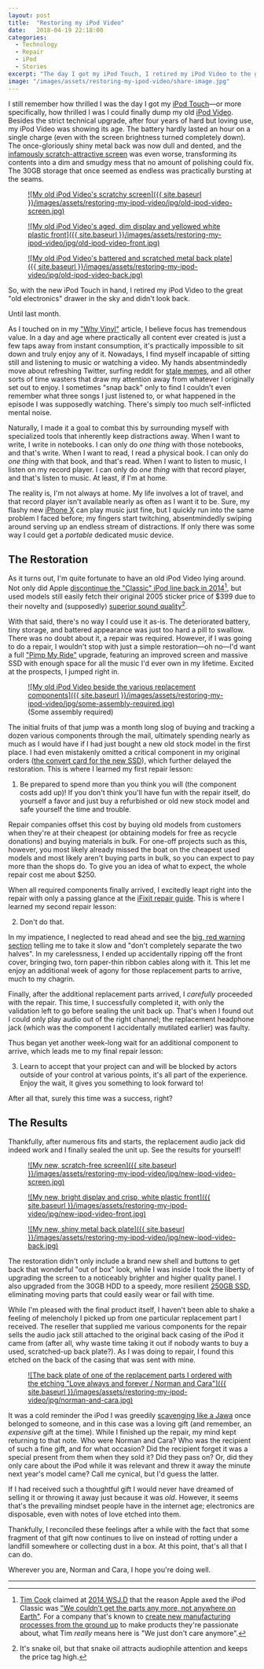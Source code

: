 ```yaml
---
layout: post
title:  "Restoring my iPod Video"
date:   2018-04-19 22:18:00
categories:
  - Technology
  - Repair
  - iPod
  - Stories
excerpt: "The day I got my iPod Touch, I retired my iPod Video to the great \"old electronics\" drawer in the sky and didn't look back. Until last month, that is."
image: "/images/assets/restoring-my-ipod-video/share-image.jpg"
---
```


I still remember how thrilled I was the day I got my [iPod Touch](https://web.archive.org/web/20081201132411/http://www.apple.com:80/ipodtouch/)&mdash;or more specifically, how thrilled I was I could finally dump my old [iPod Video](https://en.wikipedia.org/wiki/IPod_Classic#5th_generation). Besides the strict technical upgrade, after four years of hard but loving use, my iPod Video was showing its age. The battery hardly lasted an hour on a single charge (even with the screen brightness turned completely down). The once-gloriously shiny metal back was now dull and dented, and the [infamously scratch-attractive screen](https://www.cnet.com/news/ipod-nano-special-report-scratches-how-to-protect-from-and-fix/) was even worse, transforming its contents into a dim and smudgy mess that no amount of polishing could fix. The 30GB storage that once seemed as endless was practically bursting at the seams.

<div class="edge-to-edge large three-images shadow">
<figure markdown="1">
<a href="{{ site.baseurl }}/images/assets/restoring-my-ipod-video/originals/old-ipod-video-screen.jpg">
![My old iPod Video's scratchy screen]({{ site.baseurl }}/images/assets/restoring-my-ipod-video/jpg/old-ipod-video-screen.jpg)
</a>
</figure>
<figure markdown="1">
<a href="{{ site.baseurl }}/images/assets/restoring-my-ipod-video/originals/old-ipod-video-front.jpg">
![My old iPod Video's aged, dim display and yellowed white plastic front]({{ site.baseurl }}/images/assets/restoring-my-ipod-video/jpg/old-ipod-video-front.jpg)
</a>
</figure>
<figure markdown="1">
<a href="{{ site.baseurl }}/images/assets/restoring-my-ipod-video/originals/old-ipod-video-back.jpg">
![My old iPod Video's battered and scratched metal back plate]({{ site.baseurl }}/images/assets/restoring-my-ipod-video/jpg/old-ipod-video-back.jpg)
</a>
</figure>
</div>

<a id="resume-from-break"></a>
So, with the new iPod Touch in hand, I retired my iPod Video to the great "old electronics" drawer in the sky and didn't look back.

Until last month.

<!--break-->

As I touched on in my ["Why Vinyl"](/post/why-vinyl) article, I believe focus has tremendous value. In a day and age where practically all content ever created is just a few taps away from instant consumption, it's practically impossible to sit down and truly enjoy any of it. Nowadays, I find myself incapable of sitting still and listening to music or watching a video. My hands absentmindedly move about refreshing Twitter, surfing reddit for [stale memes](https://i.redd.it/2tjcdf5wzv601.jpg), and all other sorts of time wasters that draw my attention away from whatever I originally set out to enjoy. I sometimes "snap back" only to find I couldn't even remember what three songs I just listened to, or what happened in the episode I was supposedly watching. There's simply too much self-inflicted mental noise.

Naturally, I made it a goal to combat this by surrounding myself with specialized tools that inherently keep distractions away. When I want to write, I write in notebooks. I can only do *one thing* with those notebooks, and that's write. When I want to read, I read a physical book. I can only do *one thing* with that book, and that's read. When I want to listen to music, I listen on my record player. I can only do *one thing* with that record player, and that's listen to music. At least, if I'm at home.

The reality is, I'm not always at home. My life involves a lot of travel, and that record player isn't available nearly as often as I want it to be. Sure, my flashy new [iPhone X](https://web.archive.org/web/20171112234145/https://www.apple.com/iphone-x/) can play music just fine, but I quickly run into the same problem I faced before; my fingers start twitching, absentmindedly swiping around serving up an endless stream of distractions. If only there was some way I could get a *portable* dedicated music device.

## The Restoration

As it turns out, I'm quite fortunate to have an old iPod Video lying around. Not only did Apple [discontinue the "Classic" iPod line back in 2014](https://arstechnica.com/gadgets/2014/09/ipod-classic-is-dead-and-the-30-pin-connector-along-with-it/)[^ipod-production], but used models still easily fetch their original 2005 sticker price of $399 due to their novelty and (supposedly) [superior sound quality](https://www.cnet.com/news/expert-audio-quality-test-5th-gen-ipod-vs-ipod-classic/)[^bullocks].

With that said, there's no way I could use it as-is. The deteriorated battery, tiny storage, and battered appearance was just too hard a pill to swallow. There was no doubt about it, a repair was required. However, if I was going to do a repair, I wouldn't stop with just a simple restoration&mdash;oh no&mdash;I'd want a full ["Pimp My Ride"](https://en.wikipedia.org/wiki/Pimp_My_Ride) upgrade, featuring an improved screen and massive SSD with enough space for all the music I'd ever own in my lifetime. Excited at the prospects, I jumped right in.

<figure markdown="1" class="edge-to-edge small shadow captioned">
<a href="{{ site.baseurl }}/images/assets/restoring-my-ipod-video/originals/some-assembly-required.jpg">
![My old iPod Video beside the various replacement components]({{ site.baseurl }}/images/assets/restoring-my-ipod-video/jpg/some-assembly-required.jpg)
</a>
<figcaption>
(Some assembly required)
</figcaption>
</figure>

The initial fruits of that jump was a month long slog of buying and tracking a dozen various components through the mail, ultimately spending nearly as much as I would have if I had just bought a new old stock model in the first place. I had even mistakenly omitted a critical component in my original orders ([the convert card for the new SSD](https://www.amazon.com/gp/product/B009BA5JU6/ref=oh_aui_detailpage_o09_s00?ie=UTF8&psc=1)), which further delayed the restoration. This is where I learned my first repair lesson:

<ol>
<li>Be prepared to spend more than you think you will (the component costs add up)! If you don't think you'll have fun with the repair itself, do yourself a favor and just buy a refurbished or old new stock model and safe yourself the time and trouble.</li>
</ol>

Repair companies offset this cost by buying old models from customers when they're at their cheapest (or obtaining models for free as recycle donations) and buying materials in bulk. For one-off projects such as this, however, you most likely already missed the boat on the cheapest used models and most likely aren't buying parts in bulk, so you can expect to pay more than the shops do. To give you an idea of what to expect, the whole repair cost me about $250.

When all required components finally arrived, I excitedly leapt right into the repair with only a passing glance at the [iFixit repair guide](https://www.ifixit.com/Device/iPod_5th_Generation_%28Video%29). This is where I learned my second repair lesson:

<ol start="2">
<li>Don't do that.</li>
</ol>

In my impatience, I neglected to read ahead and see the [big, red warning section](https://www.ifixit.com/Guide/iPod+5th+Generation+%28Video%29+Battery+Replacement/603#s3203) telling me to take it slow and "don't completely separate the two halves". In my carelessness, I ended up accidentally ripping off the front cover, bringing two, torn paper-thin ribbon cables along with it. This let me enjoy an additional week of agony for those replacement parts to arrive, much to my chagrin.

Finally, after the additional replacement parts arrived, I *carefully* proceeded with the repair. This time, I successfully completed it, with only the validation left to go before sealing the unit back up. That's when I found out I could only play audio out of the right channel; the replacement headphone jack (which was the component I accidentally mutilated earlier) was faulty.

Thus began yet another week-long wait for an additional component to arrive, which leads me to my final repair lesson:

<ol start="3">
<li>Learn to accept that your project can and will be blocked by actors outside of your control at various points, it's all part of the experience. Enjoy the wait, it gives you something to look forward to!</li>
</ol>

After all that, surely this time was a success, right?

## The Results

Thankfully, after numerous fits and starts, the replacement audio jack did indeed work and I finally sealed the unit up. See the results for yourself!

<div class="edge-to-edge large three-images shadow">
<figure markdown="1">
<a href="{{ site.baseurl }}/images/assets/restoring-my-ipod-video/originals/new-ipod-video-screen.jpg">
![My new, scratch-free screen]({{ site.baseurl }}/images/assets/restoring-my-ipod-video/jpg/new-ipod-video-screen.jpg)
</a>
</figure>
<figure markdown="1">
<a href="{{ site.baseurl }}/images/assets/restoring-my-ipod-video/originals/new-ipod-video-front.jpg">
![My new, bright display and crisp, white plastic front]({{ site.baseurl }}/images/assets/restoring-my-ipod-video/jpg/new-ipod-video-front.jpg)
</a>
</figure>
<figure markdown="1">
<a href="{{ site.baseurl }}/images/assets/restoring-my-ipod-video/originals/new-ipod-video-back.jpg">
![My new, shiny metal back plate]({{ site.baseurl }}/images/assets/restoring-my-ipod-video/jpg/new-ipod-video-back.jpg)
</a>
</figure>
</div>

The restoration didn't only include a brand new shell and buttons to get back that wonderful "out of box" look, while I was inside I took the liberty of upgrading the screen to a noticeably brighter and higher quality panel. I also upgraded from the 30GB HDD to a speedy, more resilient [250GB SSD](https://www.newegg.com/Product/Product.aspx?Item=N82E16820147683), eliminating moving parts that could easily wear or fail with time.

While I'm pleased with the final product itself, I haven't been able to shake a feeling of melencholy I picked up from one particular replacement part I received. The reseller that supplied me various components for the repair sells the audio jack still attached to the original back casing of the iPod it came from (after all, why waste time taking it out if nobody wants to buy a used, scratched-up back plate?). As I was doing to repair, I found this etched on the back of the casing that was sent with mine.

<figure markdown="1" class="edge-to-edge small shadow">
<a href="{{ site.baseurl }}/images/assets/restoring-my-ipod-video/originals/norman-and-cara.jpg">
![The back plate of one of the replacement parts I ordered with the etching "Love always and forever / Norman and Cara"]({{ site.baseurl }}/images/assets/restoring-my-ipod-video/jpg/norman-and-cara.jpg)
</a>
</figure>

It was a cold reminder the iPod I was greedily [scavenging like a Jawa](https://getyarn.io/yarn-clip/00cc6acb-c63f-42b1-b552-102c16166f75) once belonged to someone, and in this case was a loving gift (and remember, an *expensive* gift at the time). While I finished up the repair, my mind kept returning to that note. Who were Norman and Cara? Who was the recipient of such a fine gift, and for what occasion? Did the recipient forget it was a special present from them when they sold it? Did they pass on? Or, did they only care about the iPod while it was relevant and threw it away the minute next year's model came? Call me cynical, but I'd guess the latter.

If I had received such a thoughtful gift I would never have dreamed of selling it or throwing it away just because it was *old*. However, it seems that's the prevailing mindset people have in the internet age; electronics are disposable, even with notes of love etched into them.

Thankfully, I reconciled these feelings after a while with the fact that some fragment of that gift now continues to live on instead of rotting under a landfill somewhere or collecting dust in a box. At this point, that's all that I can do.

Wherever you are, Norman and Cara, I hope you're doing well.

-----

[^ipod-production]: [Tim Cook](https://www.apple.com/leadership/tim-cook/) claimed at [2014 WSJ.D](https://web.archive.org/web/20140101225542/http://www.wsjdconference.wsj.com) that the reason Apple axed the iPod Classic was ["We couldn’t get the parts any more, not anywhere on Earth"](https://mashable.com/2014/10/28/tim-cook-apple-ceo-wsjd/#MO23I2M3FZq0). For a company that's known to [create new manufacturing processes from the ground up](https://gigaom.com/2008/10/15/apples-new-manufacturing-process/) to make products they're passionate about, what Tim *really* means here is "We just don't care anymore".
[^bullocks]: It's snake oil, but that snake oil attracts audiophile attention and keeps the price tag high.

